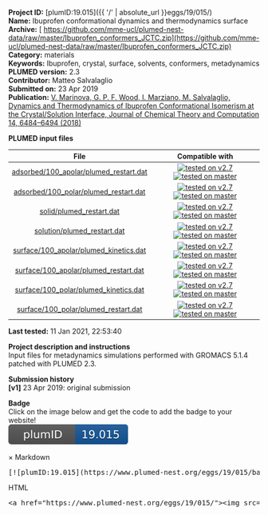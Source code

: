 **Project ID:** [plumID:19.015]({{ '/' | absolute_url }}eggs/19/015/)  
**Name:**  Ibuprofen conformational dynamics and thermodynamics surface  
**Archive:** [ https://github.com/mme-ucl/plumed-nest-data/raw/master/Ibuprofen_conformers_JCTC.zip](https://github.com/mme-ucl/plumed-nest-data/raw/master/Ibuprofen_conformers_JCTC.zip)  
**Category:**  materials  
**Keywords:**  Ibuprofen, crystal, surface, solvents, conformers, metadynamics  
**PLUMED version:**  2.3  
**Contributor:**  Matteo Salvalaglio  
**Submitted on:** 23 Apr 2019  
**Publication:** [V. Marinova, G. P. F. Wood, I. Marziano, M. Salvalaglio, Dynamics and Thermodynamics of Ibuprofen Conformational Isomerism at the Crystal/Solution Interface, Journal of Chemical Theory and Computation 14, 6484–6494 (2018)](http://dx.doi.org/10.1021/acs.jctc.8b00702)  
  
**PLUMED input files**  
  
| File     | Compatible with |  
|:--------:|:--------:|  
| [adsorbed/100_apolar/plumed_restart.dat](./data/adsorbed/100_apolar/plumed_restart.dat.md) |  [![tested on v2.7](https://img.shields.io/badge/v2.7-passing-green.svg)](data/adsorbed/100_apolar/plumed_restart.dat.plumed.stderr) [![tested on master](https://img.shields.io/badge/master-passing-green.svg)](data/adsorbed/100_apolar/plumed_restart.dat.plumed_master.stderr) |  
| [adsorbed/100_polar/plumed_restart.dat](./data/adsorbed/100_polar/plumed_restart.dat.md) |  [![tested on v2.7](https://img.shields.io/badge/v2.7-passing-green.svg)](data/adsorbed/100_polar/plumed_restart.dat.plumed.stderr) [![tested on master](https://img.shields.io/badge/master-passing-green.svg)](data/adsorbed/100_polar/plumed_restart.dat.plumed_master.stderr) |  
| [solid/plumed_restart.dat](./data/solid/plumed_restart.dat.md) |  [![tested on v2.7](https://img.shields.io/badge/v2.7-passing-green.svg)](data/solid/plumed_restart.dat.plumed.stderr) [![tested on master](https://img.shields.io/badge/master-passing-green.svg)](data/solid/plumed_restart.dat.plumed_master.stderr) |  
| [solution/plumed_restart.dat](./data/solution/plumed_restart.dat.md) |  [![tested on v2.7](https://img.shields.io/badge/v2.7-passing-green.svg)](data/solution/plumed_restart.dat.plumed.stderr) [![tested on master](https://img.shields.io/badge/master-passing-green.svg)](data/solution/plumed_restart.dat.plumed_master.stderr) |  
| [surface/100_apolar/plumed_kinetics.dat](./data/surface/100_apolar/plumed_kinetics.dat.md) |  [![tested on v2.7](https://img.shields.io/badge/v2.7-passing-green.svg)](data/surface/100_apolar/plumed_kinetics.dat.plumed.stderr) [![tested on master](https://img.shields.io/badge/master-passing-green.svg)](data/surface/100_apolar/plumed_kinetics.dat.plumed_master.stderr) |  
| [surface/100_apolar/plumed_restart.dat](./data/surface/100_apolar/plumed_restart.dat.md) |  [![tested on v2.7](https://img.shields.io/badge/v2.7-passing-green.svg)](data/surface/100_apolar/plumed_restart.dat.plumed.stderr) [![tested on master](https://img.shields.io/badge/master-passing-green.svg)](data/surface/100_apolar/plumed_restart.dat.plumed_master.stderr) |  
| [surface/100_polar/plumed_kinetics.dat](./data/surface/100_polar/plumed_kinetics.dat.md) |  [![tested on v2.7](https://img.shields.io/badge/v2.7-passing-green.svg)](data/surface/100_polar/plumed_kinetics.dat.plumed.stderr) [![tested on master](https://img.shields.io/badge/master-passing-green.svg)](data/surface/100_polar/plumed_kinetics.dat.plumed_master.stderr) |  
| [surface/100_polar/plumed_restart.dat](./data/surface/100_polar/plumed_restart.dat.md) |  [![tested on v2.7](https://img.shields.io/badge/v2.7-passing-green.svg)](data/surface/100_polar/plumed_restart.dat.plumed.stderr) [![tested on master](https://img.shields.io/badge/master-passing-green.svg)](data/surface/100_polar/plumed_restart.dat.plumed_master.stderr) |  
  
**Last tested:**  11 Jan 2021, 22:53:40
  
**Project description and instructions**  
Input files for metadynamics simulations performed with GROMACS 5.1.4 patched with PLUMED 2.3.

  
**Submission history**  
**[v1]** 23 Apr 2019: original submission  
  
**Badge**  
Click on the image below and get the code to add the badge to your website!  
<img src="./badge.svg" alt="plumeDnest:19.015" id="myBtn" class="badge">
<div id="myModal" class="modal">
  <div class="modal-content">
    <span class="close">&times;</span>
    Markdown<pre>[![plumID:19.015](https://www.plumed-nest.org/eggs/19/015/badge.svg)](https://www.plumed-nest.org/eggs/19/015/)</pre>
    HTML<pre>&lt;a href="https://www.plumed-nest.org/eggs/19/015/"&gt;&lt;img src="https://www.plumed-nest.org/eggs/19/015/badge.svg" alt="plumID:19.015"&gt;&lt;/a&gt;</pre>
  </div>
</div>
